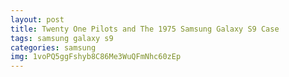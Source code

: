 ```yaml
---
layout: post
title: Twenty One Pilots and The 1975 Samsung Galaxy S9 Case
tags: samsung galaxy s9
categories: samsung
img: 1voPQ5ggFshyb8C86Me3WuQFmNhc60zEp
---
```

